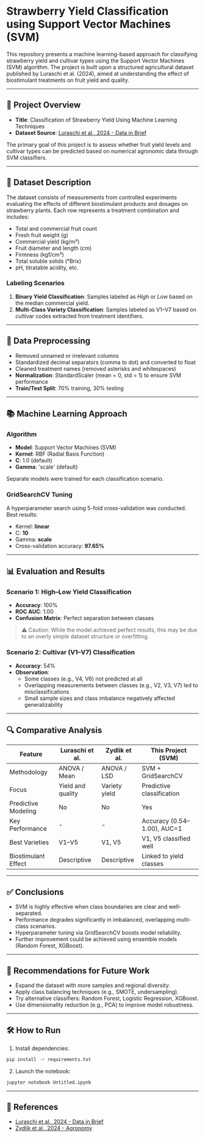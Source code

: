# Strawberry Yield Classification using Support Vector Machines (SVM)

This repository presents a machine learning-based approach for classifying strawberry yield and cultivar types using the Support Vector Machines (SVM) algorithm. The project is built upon a structured agricultural dataset published by Luraschi et al. (2024), aimed at understanding the effect of biostimulant treatments on fruit yield and quality.

---

## 📌 Project Overview

- **Title**: Classification of Strawberry Yield Using Machine Learning Techniques
- **Dataset Source**: [Luraschi et al., 2024 - Data in Brief](https://www.sciencedirect.com/science/article/pii/S2352340925001775)

The primary goal of this project is to assess whether fruit yield levels and cultivar types can be predicted based on numerical agronomic data through SVM classifiers.

---

## 🧪 Dataset Description

The dataset consists of measurements from controlled experiments evaluating the effects of different biostimulant products and dosages on strawberry plants. Each row represents a treatment combination and includes:

- Total and commercial fruit count
- Fresh fruit weight (g)
- Commercial yield (kg/m²)
- Fruit diameter and length (cm)
- Firmness (kgf/cm³)
- Total soluble solids (°Brix)
- pH, titratable acidity, etc.

### Labeling Scenarios
1. **Binary Yield Classification**: Samples labeled as *High* or *Low* based on the median commercial yield.
2. **Multi-Class Variety Classification**: Samples labeled as V1–V7 based on cultivar codes extracted from treatment identifiers.

---

## 🔧 Data Preprocessing

- Removed unnamed or irrelevant columns
- Standardized decimal separators (comma to dot) and converted to float
- Cleaned treatment names (removed asterisks and whitespaces)
- **Normalization**: StandardScaler (mean = 0, std = 1) to ensure SVM performance
- **Train/Test Split**: 70% training, 30% testing

---

## 📚 Machine Learning Approach

### Algorithm
- **Model**: Support Vector Machines (SVM)
- **Kernel**: RBF (Radial Basis Function)
- **C**: 1.0 (default)
- **Gamma**: 'scale' (default)

Separate models were trained for each classification scenario.

### GridSearchCV Tuning
A hyperparameter search using 5-fold cross-validation was conducted. Best results:
- Kernel: **linear**
- C: **10**
- Gamma: **scale**
- Cross-validation accuracy: **97.65%**

---

## 📊 Evaluation and Results

### Scenario 1: High–Low Yield Classification
- **Accuracy**: 100%
- **ROC AUC**: 1.00
- **Confusion Matrix**: Perfect separation between classes

> ⚠️ Caution: While the model achieved perfect results, this may be due to an overly simple dataset structure or overfitting.

### Scenario 2: Cultivar (V1–V7) Classification
- **Accuracy**: 54%
- **Observation**:
  - Some classes (e.g., V4, V6) not predicted at all
  - Overlapping measurements between classes (e.g., V2, V3, V7) led to misclassifications
  - Small sample sizes and class imbalance negatively affected generalizability

---

## 🔍 Comparative Analysis

| Feature              | Luraschi et al. | Zydlik et al. | This Project (SVM)         |
|----------------------|------------------|----------------|-----------------------------|
| Methodology          | ANOVA / Mean     | ANOVA / LSD    | SVM + GridSearchCV         |
| Focus                | Yield and quality| Variety yield  | Predictive classification  |
| Predictive Modeling  | No               | No             | Yes                         |
| Key Performance      | -                | -              | Accuracy (0.54–1.00), AUC=1 |
| Best Varieties       | V1–V5            | V1, V5         | V1, V5 classified well      |
| Biostimulant Effect  | Descriptive      | Descriptive    | Linked to yield classes     |

---

## ✅ Conclusions

- SVM is highly effective when class boundaries are clear and well-separated.
- Performance degrades significantly in imbalanced, overlapping multi-class scenarios.
- Hyperparameter tuning via GridSearchCV boosts model reliability.
- Further improvement could be achieved using ensemble models (Random Forest, XGBoost).

---

## 🔮 Recommendations for Future Work

- Expand the dataset with more samples and regional diversity.
- Apply class balancing techniques (e.g., SMOTE, undersampling).
- Try alternative classifiers: Random Forest, Logistic Regression, XGBoost.
- Use dimensionality reduction (e.g., PCA) to improve model robustness.

---

## 🛠️ How to Run

1. Install dependencies:
```bash
pip install -r requirements.txt
```

2. Launch the notebook:
```bash
jupyter notebook Untitled.ipynb
```

---

## 📖 References

- [Luraschi et al., 2024 - Data in Brief](https://www.sciencedirect.com/science/article/pii/S2352340925001775)
- [Zydlik et al., 2024 - Agronomy](https://www.mdpi.com/2073-4395/14/8/1786)
